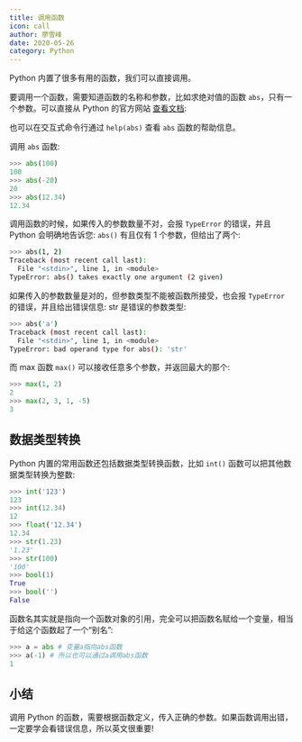 ```yaml
---
title: 调用函数
icon: call
author: 廖雪峰
date: 2020-05-26
category: Python
---
```


Python 内置了很多有用的函数，我们可以直接调用。

要调用一个函数，需要知道函数的名称和参数，比如求绝对值的函数 `abs`，只有一个参数。可以直接从 Python 的官方网站 [查看文档](http://docs.python.org/3/library/functions.html#abs):

<!-- more -->

也可以在交互式命令行通过 `help(abs)` 查看 `abs` 函数的帮助信息。

调用 `abs` 函数:

```py
>>> abs(100)
100
>>> abs(-20)
20
>>> abs(12.34)
12.34
```

调用函数的时候，如果传入的参数数量不对，会报 `TypeError` 的错误，并且 Python 会明确地告诉您: `abs()` 有且仅有 1 个参数，但给出了两个:

```sh
>>> abs(1, 2)
Traceback (most recent call last):
  File "<stdin>", line 1, in <module>
TypeError: abs() takes exactly one argument (2 given)
```

如果传入的参数数量是对的，但参数类型不能被函数所接受，也会报 `TypeError` 的错误，并且给出错误信息: str 是错误的参数类型:

```sh
>>> abs('a')
Traceback (most recent call last):
  File "<stdin>", line 1, in <module>
TypeError: bad operand type for abs(): 'str'
```

而 max 函数 `max()` 可以接收任意多个参数，并返回最大的那个:

```py
>>> max(1, 2)
2
>>> max(2, 3, 1, -5)
3
```

## 数据类型转换

Python 内置的常用函数还包括数据类型转换函数，比如 `int()` 函数可以把其他数据类型转换为整数:

```py
>>> int('123')
123
>>> int(12.34)
12
>>> float('12.34')
12.34
>>> str(1.23)
'1.23'
>>> str(100)
'100'
>>> bool(1)
True
>>> bool('')
False
```

函数名其实就是指向一个函数对象的引用，完全可以把函数名赋给一个变量，相当于给这个函数起了一个“别名”:

```py
>>> a = abs # 变量a指向abs函数
>>> a(-1) # 所以也可以通过a调用abs函数
1
```

## 小结

调用 Python 的函数，需要根据函数定义，传入正确的参数。如果函数调用出错，一定要学会看错误信息，所以英文很重要!
